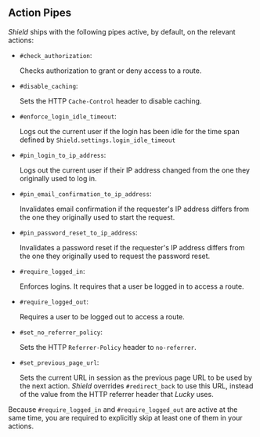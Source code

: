 ## Action Pipes

*Shield* ships with the following pipes active, by default, on the relevant actions:

- `#check_authorization`:

  Checks authorization to grant or deny access to a route.

- `#disable_caching`:

  Sets the HTTP `Cache-Control` header to disable caching.

- `#enforce_login_idle_timeout`:

  Logs out the current user if the login has been idle for the time span defined by `Shield.settings.login_idle_timeout`

- `#pin_login_to_ip_address`:

  Logs out the current user if their IP address changed from the one they originally used to log in.

- `#pin_email_confirmation_to_ip_address`:

  Invalidates email confirmation if the requester's IP address differs from the one they originally used to start the request.

- `#pin_password_reset_to_ip_address`:

  Invalidates a password reset if the requester's IP address differs from the one they originally used to request the password reset.

- `#require_logged_in`:

  Enforces logins. It requires that a user be logged in to access a route.

- `#require_logged_out`:

  Requires a user to be logged out to access a route.

- `#set_no_referrer_policy`:

  Sets the HTTP `Referrer-Policy` header to `no-referrer`.

- `#set_previous_page_url`:

  Sets the current URL in session as the previous page URL to be used by the next action. *Shield* overrides `#redirect_back` to use this URL, instead of the value from the HTTP referrer header that *Lucky* uses.

Because `#require_logged_in` and `#require_logged_out` are active at the same time, you are required to explicitly skip at least one of them in your actions.
